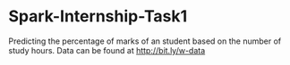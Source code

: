 # Spark-Internship-Task1
Predicting the percentage of marks of an student based on the number of
study hours.
Data can be found at http://bit.ly/w-data 
